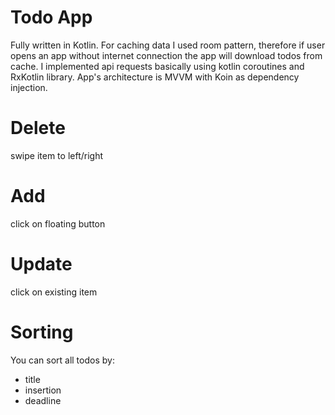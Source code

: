 # Todo App
Fully written in Kotlin. 
For caching data I used room pattern, therefore if user opens an app without internet connection the app will download todos from cache.
I implemented api requests basically using kotlin coroutines and RxKotlin library.
App's architecture is MVVM with Koin as dependency injection.

# Delete
swipe item to left/right

# Add
click on floating button 

# Update
click on existing item
 
# Sorting
You can sort all todos by:
- title
- insertion
- deadline
